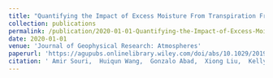 ```yaml
---
title: "Quantifying the Impact of Excess Moisture From Transpiration From Crops on an Extreme Heat Wave Event in the Midwestern U.S.: A Top-Down Constraint From Moderate Resolution Imaging Spectroradiometer Water Vapor Retrieval"
collection: publications
permalink: /publication/2020-01-01-Quantifying-the-Impact-of-Excess-Moisture-From-Transpiration-From-Crops-on-an-Extreme-Heat-Wave-Event-in-the-Midwestern-US-A-Top-Down-Constraint-From-Moderate-Resolution-Imaging-Spectroradiometer-Water-Vapor-Retrieval
date: 2020-01-01
venue: 'Journal of Geophysical Research: Atmospheres'
paperurl: 'https://agupubs.onlinelibrary.wiley.com/doi/abs/10.1029/2019JD031941'
citation: ' Amir Souri,  Huiqun Wang,  Gonzalo Abad,  Xiong Liu,  Kelly Chance, &quot;Quantifying the Impact of Excess Moisture From Transpiration From Crops on an Extreme Heat Wave Event in the Midwestern U.S.: A Top-Down Constraint From Moderate Resolution Imaging Spectroradiometer Water Vapor Retrieval.&quot; Journal of Geophysical Research: Atmospheres, 2020.'
---
```

